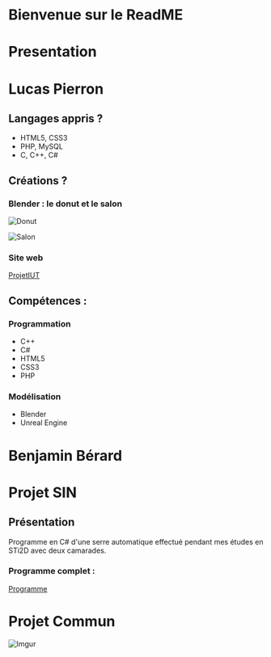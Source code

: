 # Bienvenue sur le ReadME
# Presentation

# Lucas Pierron

## Langages appris ?

+ HTML5, CSS3
+ PHP, MySQL
+ C, C++, C#

## Créations ?

### Blender : le donut et le salon

![Donut](https://i.imgur.com/ryRjcrD.png)


![Salon](https://i.imgur.com/SJsE2Jk.png)

### Site web

[ProjetIUT](https://iutprojet.000webhostapp.com/en/index.php)

## Compétences :

### Programmation

+ C++
+	C#
+	HTML5
+	CSS3
+	PHP

### Modélisation 

+	Blender
+	Unreal Engine

# Benjamin Bérard

# Projet SIN
## Présentation
Programme en C# d'une serre automatique effectué pendant mes études en STi2D avec deux camarades.
### Programme complet :
[Programme](https://docs.google.com/document/d/1vyfv3mTgzT3PsAI2idryrF5ZtCmOQPD58tW2nMJdcug/edit?usp=sharing)

# Projet Commun 

![Imgur](https://i.imgur.com/qy1CMK4.jpg)

